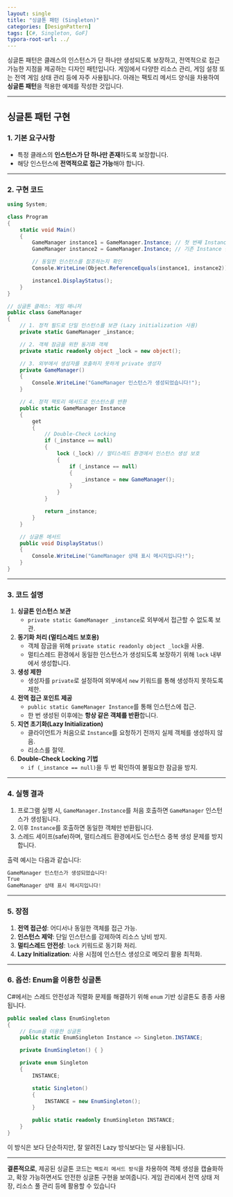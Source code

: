 ```yaml
---
layout: single
title: "싱글톤 패턴 (Singleton)"
categories: [DesignPattern]
tags: [C#, Singleton, GoF]
typora-root-url: ../
---
```




싱글톤 패턴은 클래스의 인스턴스가 단 하나만 생성되도록 보장하고, 전역적으로 접근 가능한 지점을 제공하는 디자인 패턴입니다. 게임에서 다양한 리소스 관리, 게임 설정 또는 전역 게임 상태 관리 등에 자주 사용됩니다. 아래는 팩토리 메서드 양식을 차용하여 **싱글톤 패턴**을 적용한 예제를 작성한 것입니다.

------

## 싱글톤 패턴 구현

### 1. **기본 요구사항**

- 특정 클래스의 **인스턴스가 단 하나만 존재**하도록 보장합니다.
- 해당 인스턴스에 **전역적으로 접근 가능**해야 합니다.

------

### 2. **구현 코드**

```csharp
using System;

class Program
{
    static void Main()
    {
        GameManager instance1 = GameManager.Instance; // 첫 번째 Instance 생성
        GameManager instance2 = GameManager.Instance; // 기존 Instance 반환 

        // 동일한 인스턴스를 참조하는지 확인
        Console.WriteLine(Object.ReferenceEquals(instance1, instance2)); // true

        instance1.DisplayStatus();
    }
}

// 싱글톤 클래스: 게임 매니저
public class GameManager
{
    // 1. 정적 필드로 단일 인스턴스를 보관 (Lazy initialization 사용)
    private static GameManager _instance;

    // 2. 객체 잠금을 위한 동기화 객체
    private static readonly object _lock = new object();

    // 3. 외부에서 생성자를 호출하지 못하게 private 생성자
    private GameManager()
    {
        Console.WriteLine("GameManager 인스턴스가 생성되었습니다!");
    }

    // 4. 정적 팩토리 메서드로 인스턴스를 반환
    public static GameManager Instance
    {
        get
        {
            // Double-Check Locking
            if (_instance == null)
            {
                lock (_lock) // 멀티스레드 환경에서 인스턴스 생성 보호
                {
                    if (_instance == null)
                    {
                        _instance = new GameManager();
                    }
                }
            }

            return _instance;
        }
    }

    // 싱글톤 메서드
    public void DisplayStatus()
    {
        Console.WriteLine("GameManager 상태 표시 메시지입니다!");
    }
}
```

------

### 3. **코드 설명**

1. **싱글톤 인스턴스 보관**
   - `private static GameManager _instance`로 외부에서 접근할 수 없도록 보관.
2. **동기화 처리 (멀티스레드 보호용)**
   - 객체 잠금을 위해 `private static readonly object _lock`을 사용.
   - 멀티스레드 환경에서 동일한 인스턴스가 생성되도록 보장하기 위해 `lock` 내부에서 생성합니다.
3. **생성 제한**
   - 생성자를 `private`로 설정하여 외부에서 `new` 키워드를 통해 생성하지 못하도록 제한.
4. **전역 접근 포인트 제공**
   - `public static GameManager Instance`를 통해 인스턴스에 접근.
   - 한 번 생성된 이후에는 **항상 같은 객체를 반환**합니다.
5. **지연 초기화(Lazy Initialization)**
   - 클라이언트가 처음으로 `Instance`를 요청하기 전까지 실제 객체를 생성하지 않음.
   - 리소스를 절약.
6. **Double-Check Locking 기법**
   - `if (_instance == null)`을 두 번 확인하여 불필요한 잠금을 방지.

------

### 4. **실행 결과**

1. 프로그램 실행 시, `GameManager.Instance`를 처음 호출하면 `GameManager` 인스턴스가 생성됩니다.
2. 이후 `Instance`를 호출하면 동일한 객체만 반환됩니다.
3. 스레드 세이프(safe)하며, 멀티스레드 환경에서도 인스턴스 중복 생성 문제를 방지합니다.

출력 예시는 다음과 같습니다:

```csharp
GameManager 인스턴스가 생성되었습니다!
True
GameManager 상태 표시 메시지입니다!
```

------

### 5. **장점**

1. **전역 접근성**: 어디서나 동일한 객체를 접근 가능.
2. **인스턴스 제약**: 단일 인스턴스를 강제하여 리소스 낭비 방지.
3. **멀티스레드 안전성**: `lock` 키워드로 동기화 처리.
4. **Lazy Initialization**: 사용 시점에 인스턴스 생성으로 메모리 활용 최적화.

------

### 6. **옵션: Enum을 이용한 싱글톤**

C#에서는 스레드 안전성과 직렬화 문제를 해결하기 위해 `enum` 기반 싱글톤도 종종 사용됩니다.

```csharp
public sealed class EnumSingleton
{
    // Enum을 이용한 싱글톤
    public static EnumSingleton Instance => Singleton.INSTANCE;

    private EnumSingleton() { }

    private enum Singleton
    {
        INSTANCE;

        static Singleton()
        {
            INSTANCE = new EnumSingleton();
        }

        public static readonly EnumSingleton INSTANCE;
    }
}
```

이 방식은 보다 단순하지만, 잘 알려진 Lazy 방식보다는 덜 사용됩니다.

------

**결론적으로**, 제공된 싱글톤 코드는 `팩토리 메서드 방식`을 차용하여 객체 생성을 캡슐화하고, 확장 가능하면서도 안전한 싱글톤 구현을 보여줍니다. 게임 관리에서 전역 상태 저장, 리소스 풀 관리 등에 활용할 수 있습니다



